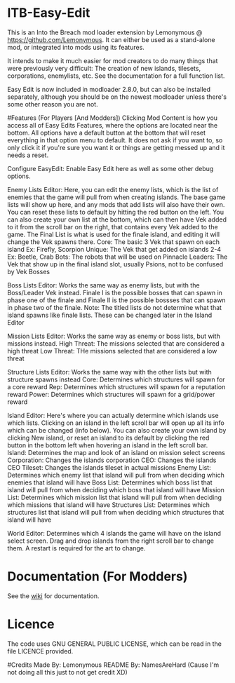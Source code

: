 # ITB-Easy-Edit
 This is an Into the Breach mod loader extension by Lemonymous @ https://github.com/Lemonymous. It can either be used as a stand-alone mod, or integrated into mods using its features.
 
It intends to make it much easier for mod creators to do many things that were previously very difficult: The creation of new islands, tilesets, corporations, enemylists, etc. See the documentation for a full function list.

Easy Edit is now included in modloader 2.8.0, but can also be installed separately, although you should be on the newest modloader unless there's some other reason you are not. 

#Features (For Players [And Modders])
 Clicking Mod Content is how you access all of Easy Edits Features, where the options are located near the bottom. All options have a default button at the bottom that will reset everything in that option menu to default. It does not ask if you want to, so only click it if you're sure you want it or things are getting messed up and it needs a reset. 

Configure EasyEdit: Enable Easy Edit here as well as some other debug options. 

Enemy Lists Editor: Here, you can edit the enemy lists, which is the list of enemies that the game will pull from when creating islands. The base game lists will show up here, and any mods that add lists will also have their own. You can reset these lists to default by hitting the red button on the left. You can also create your own list at the bottom, which can then have Vek added to it from the scroll bar on the right, that contains every Vek added to the game. The Final List is what is used for the finale island, and editing it will change the Vek spawns there. 
Core: The basic 3 Vek that spawn on each island Ex: Firefly, Scorpion
Unique: The Vek that get added on islands 2-4 Ex: Beetle, Crab
Bots: The robots that will be used on Pinnacle
Leaders: The Vek that show up in the final island slot, usually Psions, not to be confused by Vek Bosses

Boss Lists Editor: Works the same way as enemy lists, but with the Boss/Leader Vek instead. Finale I is the possible bosses that can spawn in phase one of the finale and Finale II is the possible bossses that can spawn in phase two of the finale.
Note: The titled lists do not determine what that island spawns like finale lists. These can be changed later in the Island Editor

Mission Lists Editor: Works the same way as enemy or boss lists, but with missions instead. 
High Threat: The missions selected that are considered a high threat
Low Threat: THe missions selected that are considered a low threat

Structure Lists Editor: Works the same way with the other lists but with structure spawns instead
Core: Determines which structures will spawn for a core reward
Rep: Determines which structures will spawn for a reputation reward
Power: Determines which structures will spawn for a grid/power reward

Island Editor: Here's where you can actually determine which islands use which lists. Clicking on an island in the left scroll bar will open up all its info which can be changed (info below). You can also create your own island by clicking New island, or reset an island to its default by clicking the red button in the bottom left when hovering an island in the left scroll bar. 
Island: Determines the map and look of an island on mission select screens
Corporation: Changes the islands corporation
CEO: Changes the islands CEO
Tileset: Changes the islands tileset in actual missions
Enemy List: Determines which enemy list that island will pull from when deciding which enemies that island will have
Boss List: Determines which boss list that island will pull from when deciding which boss that island will have
Mission List: Determines which mission list that island will pull from when deciding which missions that island will have
Structures List: Determines which structures list that island will pull from when deciding which structures that island will have

World Editor: Determines which 4 islands the game will have on the island select screen. Drag and drop islands from the right scroll bar to change them. A restart is required for the art to change. 

# Documentation (For Modders)
 See the [wiki](../../wiki) for documentation.

# Licence
 The code uses GNU GENERAL PUBLIC LICENSE, which can be read in the file LICENCE provided.

#Credits
 Made By: Lemonymous
 README By: NamesAreHard (Cause I'm not doing all this just to not get credit XD)